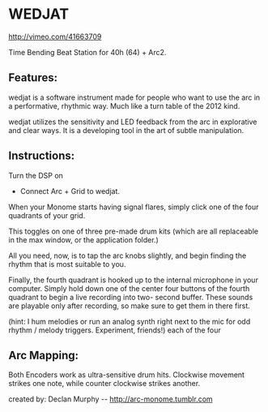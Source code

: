 # WEDJAT


http://vimeo.com/41663709


Time Bending Beat Station for 40h (64) + Arc2.

## Features:

wedjat is a software instrument made for people who want to use
the arc in a performative, rhythmic way. Much like a turn table
of the 2012 kind.

wedjat utilizes the sensitivity and LED feedback from the arc in
explorative and clear ways. It is a developing tool in the art of
subtle manipulation.



## Instructions:

Turn the DSP on
+ Connect Arc + Grid to wedjat.

When your Monome starts having
signal flares, simply click one
of the four quadrants of your grid.

This toggles on one of three pre-made 
drum kits (which are all replaceable in the max window,
or the application folder.)

All you need, now, is to tap the arc knobs slightly,
and begin finding the rhythm that is most suitable to you.


Finally, the fourth quadrant is
hooked up to the internal microphone
in your computer. Simply hold down one
of the center four buttons of the fourth
quadrant to begin a live recording into two-
second buffer. These sounds are playable only
after recording, so make sure to get them in
there first. 

(hint: I hum melodies or run an analog synth right next to the mic
for odd rhythm / melody triggers. Experiment, friends!)
each of the four 

## Arc Mapping:

Both Encoders work as ultra-sensitive drum hits.
Clockwise movement strikes one note, while counter clockwise
strikes another.


created by: Declan Murphy -- http://arc-monome.tumblr.com